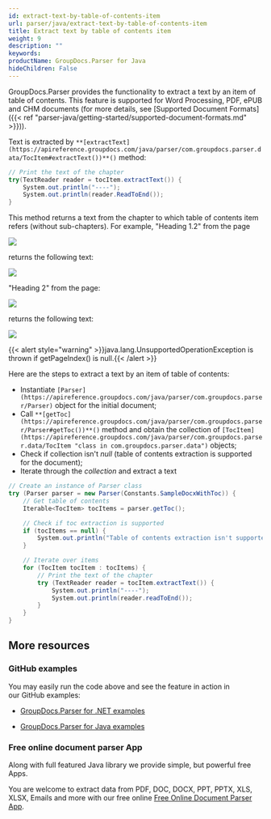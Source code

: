 ```yaml
---
id: extract-text-by-table-of-contents-item
url: parser/java/extract-text-by-table-of-contents-item
title: Extract text by table of contents item
weight: 9
description: ""
keywords: 
productName: GroupDocs.Parser for Java
hideChildren: False
---
```

GroupDocs.Parser provides the functionality to extract a text by an item of table of contents. This feature is supported for Word Processing, PDF, ePUB and CHM documents (for more details, see [Supported Document Formats]({{< ref "parser-java/getting-started/supported-document-formats.md" >}})).

Text is extracted by `**[extractText](https://apireference.groupdocs.com/java/parser/com.groupdocs.parser.data/TocItem#extractText())**()`  method:

```csharp
// Print the text of the chapter
try(TextReader reader = tocItem.extractText()) {
    System.out.println("----");
    System.out.println(reader.ReadToEnd());
}


```

This method returns a text from the chapter to which table of contents item refers (without sub-chapters). For example, "Heading 1.2" from the page

![](parser-java/images/extract-text-by-table-of-contents-item.png)

returns the following text:

![](parser-java/images/extract-text-by-table-of-contents-item_1.png)

"Heading 2" from the page:

![](parser-java/images/extract-text-by-table-of-contents-item_2.png)

returns the following text:

![](parser-java/images/extract-text-by-table-of-contents-item_3.png)

{{< alert style="warning" >}}java.lang.UnsupportedOperationException is thrown if getPageIndex() is null.{{< /alert >}}

Here are the steps to extract a text by an item of table of contents:

*   Instantiate `[Parser](https://apireference.groupdocs.com/java/parser/com.groupdocs.parser/Parser)` object for the initial document;
*   Call `**[getToc](https://apireference.groupdocs.com/java/parser/com.groupdocs.parser/Parser#getToc())**()` method and obtain the collection of `[TocItem](https://apireference.groupdocs.com/java/parser/com.groupdocs.parser.data/TocItem "class in com.groupdocs.parser.data")` objects;
*   Check if collection isn't *null* (table of contents extraction is supported for the document);
*   Iterate through the *collection* and extract a text

```csharp
// Create an instance of Parser class
try (Parser parser = new Parser(Constants.SampleDocxWithToc)) {
    // Get table of contents
    Iterable<TocItem> tocItems = parser.getToc();

    // Check if toc extraction is supported
    if (tocItems == null) {
        System.out.println("Table of contents extraction isn't supported");
    }

    // Iterate over items
    for (TocItem tocItem : tocItems) {
        // Print the text of the chapter
        try (TextReader reader = tocItem.extractText()) {
            System.out.println("----");
            System.out.println(reader.readToEnd());
        }
    }
}
```

## More resources

### GitHub examples

You may easily run the code above and see the feature in action in our GitHub examples:

*   [GroupDocs.Parser for .NET examples](https://github.com/groupdocs-parser/GroupDocs.Parser-for-.NET)
    
*   [GroupDocs.Parser for Java examples](https://github.com/groupdocs-parser/GroupDocs.Parser-for-Java)
    

### Free online document parser App

Along with full featured Java library we provide simple, but powerful free Apps.

You are welcome to extract data from PDF, DOC, DOCX, PPT, PPTX, XLS, XLSX, Emails and more with our free online [Free Online Document Parser App](https://products.groupdocs.app/parser).

